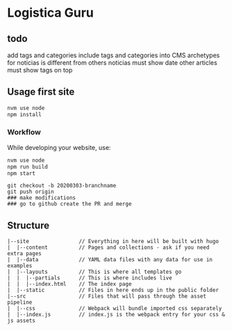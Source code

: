 # Logistica Guru

## todo
add tags and categories
include tags and categories into CMS
archetypes for noticias is different from others
noticias must show date
other articles must show tags on top


## Usage first site
```bash
nvm use node
npm install
```

### Workflow

While developing your website, use:

```bash
nvm use node
npm run build
npm start
```

```
git checkout -b 20200303-branchname
git push origin
### make modifications
### go to github create the PR and merge
```
## Structure

```
|--site                // Everything in here will be built with hugo
|  |--content          // Pages and collections - ask if you need extra pages
|  |--data             // YAML data files with any data for use in examples
|  |--layouts          // This is where all templates go
|  |  |--partials      // This is where includes live
|  |  |--index.html    // The index page
|  |--static           // Files in here ends up in the public folder
|--src                 // Files that will pass through the asset pipeline
|  |--css              // Webpack will bundle imported css separately
|  |--index.js         // index.js is the webpack entry for your css & js assets
```


